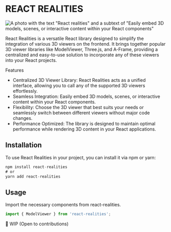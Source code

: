 # REACT REALITIES

![A photo with the text "React realities" and a subtext of "Easily embed 3D models, scenes, or interactive content within your React components"](https://github.com/kohasummons/react-realities-fork/assets/66284362/740f35f6-c70e-4fbe-8cde-a3b3debe502d)

React Realities is a versatile React library designed to simplify the integration of various 3D viewers on the frontend. It brings together popular 3D viewer libraries like ModelViewer, Three.js, and A-Frame, providing a centralized and easy-to-use solution to incorporate any of these viewers into your React projects.

Features
- Centralized 3D Viewer Library: React Realities acts as a unified interface, allowing you to call any of the supported 3D viewers effortlessly.
- Seamless Integration: Easily embed 3D models, scenes, or interactive content within your React components.
- Flexibility: Choose the 3D viewer that best suits your needs or seamlessly switch between different viewers without major code changes.
- Performance Optimized: The library is designed to maintain optimal performance while rendering 3D content in your React applications.


## Installation
To use React Realities in your project, you can install it via npm or yarn:

```js
npm install react-realities
# or
yarn add react-realities
```


## Usage
Import the necessary components from react-realities.

```js
import { ModelViewer } from 'react-realities';
```


🌉 WIP (Open to contributions)
